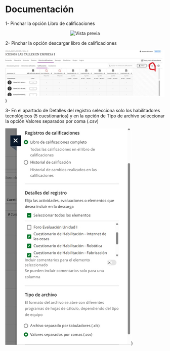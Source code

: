 <h1> Documentación</h1>
 
1-	Pinchar la opción Libro de calificaciones
<p align="center">
   <img src="https://lh3.googleusercontent.com/pw/AP1GczN43aea-KWNAmXGox0yU9BcLwb8WKb5RKQEXOjgH5yPneOSSUBf4ngt-iA2uP8Oq79tuJLCGQpmPhizFwmLxXoUNjQztTvJ58XCfC74BdHY2MRwTqoKVtcb0X3K5f6QDx7PIRh28i3mvzviHS4rMHig=w598-h259-s-no-gm?authuser=0" alt="Vista previa" width="600">
</p>



2-	Pinchar la opción descargar libro de calificaciones


![Descripción alternativa](LeerArchivos/Imagenes/2.jpg))





3-	En el apartado de Detalles del registro selecciona solo los habilitadores tecnológicos (5 cuestionarios) y en la opción de Tipo de archivo seleccionar la opción Valores separados por coma (.csv)

![Descripción alternativa](LeerArchivos/Imagenes/3.jpg))
